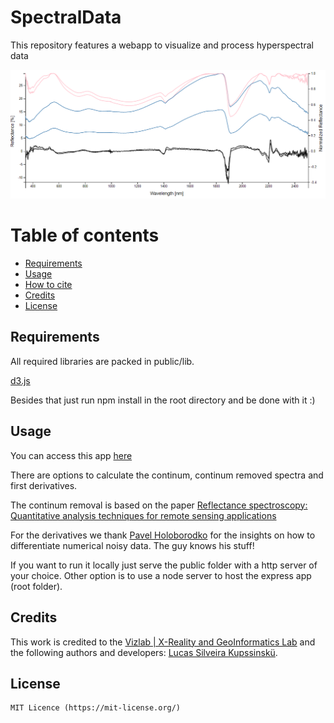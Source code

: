 # SpectralData
This repository features a webapp to visualize and process hyperspectral data

<p align="center">
<img src="https://github.com/lucaskup/SpectralData/blob/master/images/sampleGraph.png" width="750" alt="Results"> 
</p>

# Table of contents 

- [Requirements](#requirements) 
- [Usage](#usage) 
- [How to cite](#how-to-cite) 
- [Credits](#credits) 
- [License](#license) 

## Requirements

All required libraries are packed in public/lib.

[d3.js](https://d3js.org/)

Besides that just run npm install in the root directory and be done with it :)

## Usage
You can access this app [here](https://spectral-data.herokuapp.com/)

There are options to calculate the continum, continum removed spectra and first derivatives.

The continum removal is based on the paper [Reflectance spectroscopy: Quantitative analysis techniques for remote sensing applications](https://doi.org/10.1029/JB089iB07p06329)

For the derivatives we thank [Pavel Holoborodko](http://www.holoborodko.com/pavel/numerical-methods/numerical-derivative/smooth-low-noise-differentiators/) for the insights on how to differentiate numerical noisy data. The guy knows his stuff!

If you want to run it locally just serve the public folder with a http server of your choice. Other option is to use a node server to host the express app (root folder).

## Credits
This work is credited to the [Vizlab | X-Reality and GeoInformatics Lab](http://www.vizlab.unisinos.br/) and the following authors and developers: [Lucas Silveira Kupssinskü](https://www.researchgate.net/profile/Lucas_Kupssinskue).


## License
``` 
MIT Licence (https://mit-license.org/) 
``` 

